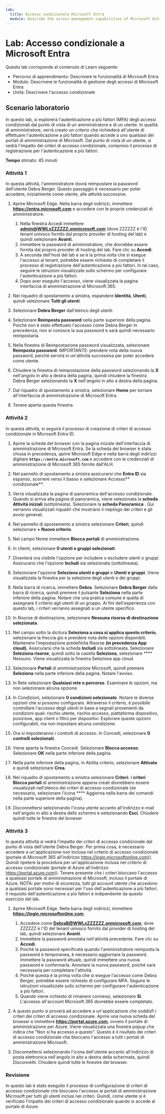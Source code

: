 ```yaml
---
lab:
  title: Accesso condizionale Microsoft Entra
  module: Describe the access management capabilities of Microsoft Entra
---
```


# Lab: Accesso condizionale a Microsoft Entra

Questo lab corrisponde al contenuto di Learn seguente:

- Percorso di apprendimento: Descrivere le funzionalità di Microsoft Entra
- Modulo: Descrivere le funzionalità di gestione degli accessi di Microsoft Entra
- Unità: Descrivere l'accesso condizionale

## Scenario laboratorio

In questo lab, si esplorerà l'autenticazione a più fattori (MFA) degli accessi condizionali dal punto di vista di un amministratore e di un utente.  In qualità di amministratore, verrà creato un criterio che richiederà all'utente di effettuare l'autenticazione a più fattori quando accede a uno qualsiasi dei portali di amministrazione di Microsoft.  Dal punto di vista di un utente, si vedrà l'impatto dei criteri di accesso condizionale, compreso il processo di registrazione per l'autenticazione a più fattori.

**Tempo** stimato: 45 minuti

### Attività 1

In questa attività, l'amministratore dovrà reimpostare la password dell'utente Debra Berger.  Questo passaggio è necessario per poter accedere, inizialmente come utente, alle attività successive.

1. Aprire Microsoft Edge.  Nella barra degli indirizzi, immettere **https://entra.microsoft.com** e accedere con le proprie credenziali di amministratore.
    1. Nella finestra Accedi immettere **admin@WWLxZZZZZZ.onmicrosoft.com** (dove ZZZZZZ è l'ID tenant univoco fornito dal proprio provider di hosting del lab) e quindi selezionare **Avanti**.
    1. Immettere la password di amministratore, che dovrebbe essere fornita dal proprio provider di hosting del lab. Fare clic su **Accedi**.
    1. A seconda dell'host del lab e se è la prima volta che si esegue l'accesso al tenant, potrebbe essere richiesto di completare il processo di registrazione dell'autenticazione a più fattori. In tal caso, seguire le istruzioni visualizzate sullo schermo per configurare l'autenticazione a più fattori.
    1. Dopo aver eseguito l'accesso, viene visualizzata la pagina interfaccia di amministrazione di Microsoft 365.

1. Nel riquadro di spostamento a sinistra, espandere **Identità**, **Utenti**, quindi selezionare **Tutti gli utenti**.

1. Selezionare **Debra Berger** dall'elenco degli utenti.

1. Selezionare **Reimposta password** nella parte superiore della pagina. Poiché non è stato effettuato l'accesso come Debra Berger in precedenza, non si conosce la sua password e sarà quindi necessario reimpostarla.

1. Nella finestra di Reimpostazione password visualizzata, selezionare **Reimposta password**.  IMPORTANTE: prendere nota della nuova password, perché servirà in un'attività successiva per poter accedere come utente.

1. Chiudere la finestra di reimpostazione della password selezionando la **X** nell'angolo in alto a destra della pagina, quindi chiudere la finestra Debra Berger selezionando la **X** nell'angolo in alto a destra della pagina.

1. Dal riquadro di spostamento a sinistra, selezionare **Home** per tornare all'interfaccia di amministrazione di Microsoft Entra.

1. Tenere aperta questa finestra.

### Attività 2

In questa attività, si seguirà il processo di creazione di criteri di accesso condizionale in Microsoft Entra ID.

1. Aprire la scheda del browser con la pagina iniziale dell'interfaccia di amministrazione di Microsoft Entra.   Se la scheda del browser è stata chiusa in precedenza, aprire Microsoft Edge e nella barra degli indirizzi digitare **`https://entra.microsoft.com`** e accedere con le credenziali di amministrazione di Microsoft 365 fornite dall'ALH.

1. Nel pannello di spostamento a sinistra assicurarsi che **Entra ID** sia espanso, scorrere verso il basso e selezionare Accesso** condizionale**.

1. Verrà visualizzata la pagina di panoramica dell'accesso condizionale. Quando si arriva alla pagina di panoramica, viene selezionata la **scheda Attività iniziali** (sottolineata). Selezionare la **scheda Panoramica** . Qui verranno visualizzati riquadri che mostrano il riepilogo dei criteri e gli avvisi generali.

1. Nel pannello di spostamento a sinistra selezionare **Criteri**, quindi selezionare **+ Nuovo criterio**.

1. Nel campo Nome immettere **Blocca portali** di amministrazione.

1. In Utenti, selezionare **0 utenti e gruppi selezionati**.

1. Diventerà ora visibile l'opzione per includere o escludere utenti o gruppi.  Assicurarsi che l'opzione **Includi** sia selezionata (sottolineata).

1. Selezionare l'opzione **Seleziona utenti e gruppi** e **Utenti e gruppi**.  Viene visualizzata la finestra per la selezione degli utenti e dei gruppi.  

1. Nella barra di ricerca, immettere **Debra**.  Selezionare **Debra Berger** dalla barra di ricerca, quindi premere il pulsante **Seleziona** nella parte inferiore della pagina.  Notare che una pratica comune è quella di assegnare il criterio agli utenti di un gruppo.  Ai fini dell'esperienza con questo lab, i criteri verranno assegnati a un utente specifico.

1. In Risorse di destinazione, selezionare **Nessuna risorsa di destinazione selezionata**.

1. Nel campo sotto la dicitura **Seleziona a cosa si applica questo criterio**, selezionare la freccia giù e prendere nota delle opzioni disponibili.  Mantenere l'impostazione predefinita Risorse **(in precedenza App cloud).**  Assicurarsi che la scheda **Includi** sia sottolineata.  Selezionare **Seleziona risorse**, quindi sotto la casella **Seleziona**, selezionare **** Nessuno.  Viene visualizzata la finestra Seleziona app cloud.

1. Selezionare **Portali** di amministrazione Microsoft, quindi premere **Seleziona** nella parte inferiore della pagina.  Notare l'avviso.  

1. In Rete selezionare **Qualsiasi rete o percorso**.  Esaminare le opzioni, ma non selezionare alcuna opzione.

1. In Condizioni, selezionare **0 condizioni selezionate**.  Notare le diverse opzioni che si possono configurare.  Attraverso il criterio, è possibile controllare l'accesso degli utenti in base a segnali provenienti da condizioni quali: rischio utente, rischio accesso, piattaforma dispositivo, posizione, app client o filtro per dispositivi.  Esplorare queste opzioni configurabili, ma non impostare alcuna condizione.

1. Ora si imposteranno i controlli di accesso.  In Concedi, selezionare **0 controlli selezionati**.

1. Viene aperta la finestra Concedi.  Selezionare **Blocca accesso**. Selezionare **OK** nella parte inferiore della pagina.

1. Nella parte inferiore della pagina, in Abilita criterio, selezionare **Attivato** e quindi selezionare **Crea**.

1. Nel riquadro di spostamento a sinistra selezionare **Criteri**. I **criteri Blocca portali** di amministrazione appena creati dovrebbero essere visualizzati nell'elenco dei criteri di accesso condizionale (se necessario, selezionare l'icona **** Aggiorna nella barra dei comandi nella parte superiore della pagina).

1. Disconnettersi selezionando l'icona utente accanto all'indirizzo e-mail nell'angolo in alto a destra dello schermo e selezionando **Esci**. Chiudere quindi tutte le finestre del browser

### Attività 3

In questa attività si vedrà l'impatto dei criteri di accesso condizionale dal punto di vista dell'utente Debra Berger. Per prima cosa, è necessario accedere a un'applicazione non inclusa nel criterio di accesso condizionale (portale di Microsoft 365 all'indirizzo https://login.microsoftonline.com)).  Quindi ripetere la procedura per un'applicazione inclusa nel criterio di accesso condizionale (portale di Azure all'indirizzo https://portal.azure.com)).  Tenere presente che i criteri bloccano l'accesso a qualsiasi portale di amministrazione di Microsoft, incluso il portale di Azure.  NOTA: per motivi di sicurezza, tutti gli account utente che accedono a qualsiasi portale sono necessari per l'uso dell'autenticazione a più fattori.  Il requisito dell'autenticazione a più fattori è indipendente da questo esercizio del lab.

1. Aprire Microsoft Edge.  Nella barra degli indirizzi, immettere **https://login.microsoftonline.com**.
    1. Accedere come **DebraB@WWLxZZZZZZ.onmicrosoft.com**, dove ZZZZZZ è l'ID del tenant univoco fornito dal provider di hosting del lab, quindi selezionare **Avanti**.
    1. Immettere la password annotata nell'attività precedente. Fare clic su **Accedi**.
    1. Poiché la password specificata quando l'amministratore reimposta la password è temporanea, è necessario aggiornare la password. Immettere la password attuale, quindi immettere una nuova password e confermarla.  Annotare la nuova password, poiché sarà necessaria per completare l'attività.
    1. Poiché questa è la prima volta che si esegue l'accesso come Debra Berger, potrebbe essere richiesto di configurare MFA. Seguire le istruzioni visualizzate sullo schermo per configurare l'autenticazione a più fattori.
    1. Quando viene richiesto di rimanere connessi, selezionare **Sì**.  L'accesso all'account Microsoft 365 dovrebbe essere completato.

1. A questo punto si proverà ad accedere a un'applicazione che soddisfi i criteri dei criteri di accesso condizionale. Aprire una nuova scheda del browser e immettere **https://portal.azure.com**, ovvero il portale di amministrazione per Azure.  Viene visualizzata una finestra popup che indica che "Non si ha accesso a questo".  Questo è il risultato dei criteri di accesso condizionale che bloccano l'accesso a tutti i portali di amministrazione Microsoft.

1. Disconnettersi selezionando l'icona dell'utente accanto all'indirizzo di posta elettronica nell'angolo in alto a destra della schermata, quindi Disconnetti. Chiudere quindi tutte le finestre del browser.

### Revisione

In questo lab è stato eseguito il processo di configurazione di criteri di accesso condizionale che bloccano l'accesso ai portali di amministrazione Microsoft per tutti gli utenti inclusi nei criteri.  Quindi, come utente si è verificato l'impatto dei criteri di accesso condizionale quando si accede al portale di Azure.
